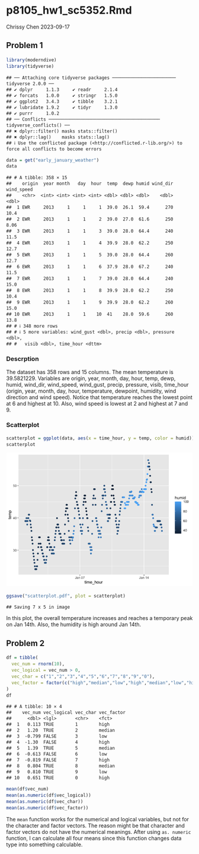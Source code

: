 p8105_hw1_sc5352.Rmd
================
Chrissy Chen
2023-09-17

## Problem 1

``` r
library(moderndive)
library(tidyverse)
```

    ## ── Attaching core tidyverse packages ──────────────────────── tidyverse 2.0.0 ──
    ## ✔ dplyr     1.1.3     ✔ readr     2.1.4
    ## ✔ forcats   1.0.0     ✔ stringr   1.5.0
    ## ✔ ggplot2   3.4.3     ✔ tibble    3.2.1
    ## ✔ lubridate 1.9.2     ✔ tidyr     1.3.0
    ## ✔ purrr     1.0.2     
    ## ── Conflicts ────────────────────────────────────────── tidyverse_conflicts() ──
    ## ✖ dplyr::filter() masks stats::filter()
    ## ✖ dplyr::lag()    masks stats::lag()
    ## ℹ Use the conflicted package (<http://conflicted.r-lib.org/>) to force all conflicts to become errors

``` r
data = get("early_january_weather")
data
```

    ## # A tibble: 358 × 15
    ##    origin  year month   day  hour  temp  dewp humid wind_dir wind_speed
    ##    <chr>  <int> <int> <int> <int> <dbl> <dbl> <dbl>    <dbl>      <dbl>
    ##  1 EWR     2013     1     1     1  39.0  26.1  59.4      270      10.4 
    ##  2 EWR     2013     1     1     2  39.0  27.0  61.6      250       8.06
    ##  3 EWR     2013     1     1     3  39.0  28.0  64.4      240      11.5 
    ##  4 EWR     2013     1     1     4  39.9  28.0  62.2      250      12.7 
    ##  5 EWR     2013     1     1     5  39.0  28.0  64.4      260      12.7 
    ##  6 EWR     2013     1     1     6  37.9  28.0  67.2      240      11.5 
    ##  7 EWR     2013     1     1     7  39.0  28.0  64.4      240      15.0 
    ##  8 EWR     2013     1     1     8  39.9  28.0  62.2      250      10.4 
    ##  9 EWR     2013     1     1     9  39.9  28.0  62.2      260      15.0 
    ## 10 EWR     2013     1     1    10  41    28.0  59.6      260      13.8 
    ## # ℹ 348 more rows
    ## # ℹ 5 more variables: wind_gust <dbl>, precip <dbl>, pressure <dbl>,
    ## #   visib <dbl>, time_hour <dttm>

### Descrption

The dataset has 358 rows and 15 columns. The mean temperature is
39.5821229. Variables are origin, year, month, day, hour, temp, dewp,
humid, wind_dir, wind_speed, wind_gust, precip, pressure, visib,
time_hour (origin, year, month, day, hour, temperature, dewpoint,
humidity, wind direction and wind speed). Notice that temperature
reaches the lowest point at 6 and highest at 10. Also, wind speed is
lowest at 2 and highest at 7 and 9.

### Scatterplot

``` r
scatterplot = ggplot(data, aes(x = time_hour, y = temp, color = humid)) + geom_point()
scatterplot
```

![](p8105_hw1_sc5352_files/figure-gfm/unnamed-chunk-1-1.png)<!-- -->

``` r
ggsave("scatterplot.pdf", plot = scatterplot)
```

    ## Saving 7 x 5 in image

In this plot, the overall temperature increases and reaches a temporary
peak on Jan 14th. Also, the humidity is high around Jan 14th.

## Problem 2

``` r
df = tibble(
  vec_num = rnorm(10),
  vec_logical = vec_num > 0,
  vec_char = c("1","2","3","4","5","6","7","8","9","0"),
  vec_factor = factor(c("high","median","low","high","median","low","high","median","low","high"))
)
df
```

    ## # A tibble: 10 × 4
    ##    vec_num vec_logical vec_char vec_factor
    ##      <dbl> <lgl>       <chr>    <fct>     
    ##  1   0.113 TRUE        1        high      
    ##  2   1.20  TRUE        2        median    
    ##  3  -0.799 FALSE       3        low       
    ##  4  -1.30  FALSE       4        high      
    ##  5   1.39  TRUE        5        median    
    ##  6  -0.613 FALSE       6        low       
    ##  7  -0.819 FALSE       7        high      
    ##  8   0.804 TRUE        8        median    
    ##  9   0.810 TRUE        9        low       
    ## 10   0.651 TRUE        0        high

``` r
mean(df$vec_num)
mean(as.numeric(df$vec_logical))
mean(as.numeric(df$vec_char))
mean(as.numeric(df$vec_factor))
```

The `mean` function works for the numerical and logical variables, but
not for the character and factor vectors. The reason might be that
character and factor vectors do not have the numerical meanings. After
using `as. numeric` function, I can calculate all four means since this
function changes data type into something calculable.
